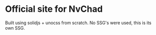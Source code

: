 # Official site for NvChad 

Built using solidjs + unocss from scratch. No SSG's were used, this is its own SSG.
